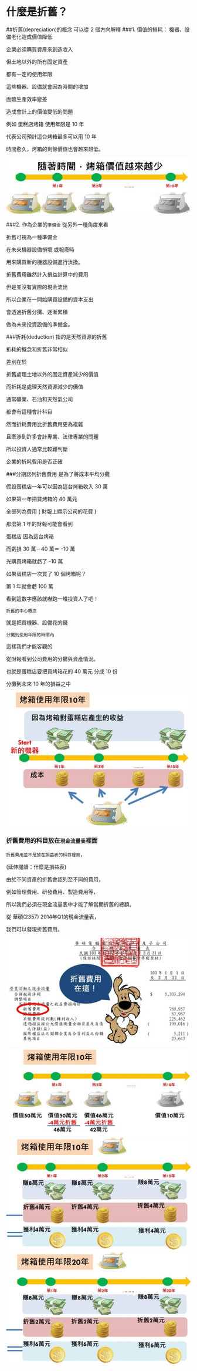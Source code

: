 # 什麼是折舊？


##折舊(depreciation)的概念 可以從 2 個方向解釋
###1. 價值的損耗： 機器、設備老化造成價值降低

企業必須購買資產來創造收入

但土地以外的所有固定資產

都有一定的使用年限

這些機器、設備就會因為時間的增加

面臨生產效率變差

造成會計上的價值變低的問題

例如 蛋糕店烤箱 使用年限是 10 年

代表公司預計這台烤箱最多可以用 10 年

時間愈久，烤箱的剩餘價值也會越來越低。

![](images/20141020100827598.jpg)


###2. 作為企業的`準備金`
從另外一種角度來看

折舊可視為一種準備金

在未來機器設備損壞 或報廢時

用來購買新的機器設備進行汰換。

折舊費用雖然計入損益計算中的費用

但是並沒有實際的現金流出

所以企業在一開始購買設備的資本支出

會透過折舊分攤、逐漸累積

做為未來投資設備的準備金。


###折耗(deduction) 指的是天然資源的折舊

折耗的概念和折舊非常相似

差別在於

折舊處理土地以外的固定資產減少的價值

而折耗是處理天然資源減少的價值

通常礦業、石油和天然氣公司

都會有這種會計科目

然而折耗費用比折舊費用更為複雜

且牽涉到許多會計專業、法律專業的問題

所以投資人通常比較難判斷

企業的折耗費用是否正確

###分期認列折舊費用 是為了將成本平均分攤

假設蛋糕店一年可以因為這台烤箱收入 30 萬

如果第一年把買烤箱的 40 萬元

全部列為費用 ( 財報上顯示公司的花費 )

那麼第 1 年的財報可能會看到

蛋糕店 因為這台烤箱

而虧損 30 萬－40 萬＝ -10 萬

光購買烤箱就虧了 -10 萬

如果蛋糕店一次買了 10 個烤箱呢？

第 1 年就會虧 100 萬

看到這數字應該就嚇跑一堆投資人了吧！


`折舊的中心概念`

就是把買機器、設備花的錢

`分攤到使用年限的時間內`

這樣我們才能客觀的

從財報看到公司費用的分攤與資產情況。

也就是蛋糕店要把買烤箱花的 40 萬元 分成 10 份

分攤到未來 10 年的損益之中


![](images/20141015160118472.jpg)



### 折舊費用的科目放在`現金流量表`裡面

`折舊費用並不是放在損益表的科目裡面`，

(延伸閱讀：什麼是損益表)

由於不同資產的折舊會認列至不同的費用，

例如管理費用、研發費用、製造費用等，

所以我們必須在現金流量表中才能了解當期折舊的總額。

從  華碩(2357) 2014年Q1的現金流量表，

我們可以發現折舊費用。

![](images/20140818095046904.jpg)

![](images/20141015160618897.jpg)
![](images/20141015163811458.jpg)
![](images/20141015173401715.jpg)